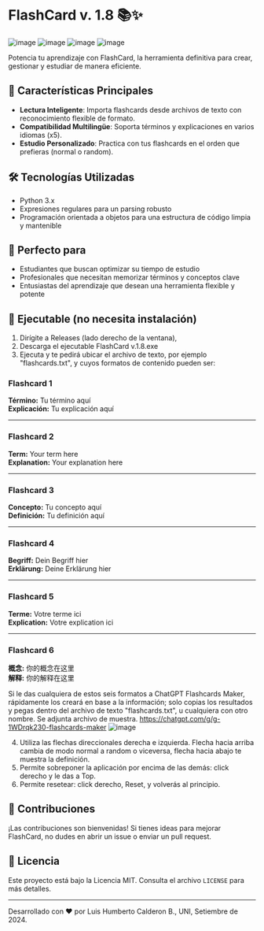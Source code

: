 # FlashCard v. 1.8 📚✨
![image](https://github.com/user-attachments/assets/45ccee57-c8d8-4ad0-b451-71068375551d)
![image](https://github.com/user-attachments/assets/14e0159b-ed33-4677-a668-bafabd159109)
![image](https://github.com/user-attachments/assets/1061a17d-0265-46d3-9d18-918f9b3cef46)
![image](https://github.com/user-attachments/assets/89cc7de2-b51a-4788-a536-679b497a1b07)

Potencia tu aprendizaje con FlashCard, la herramienta definitiva para crear, gestionar y estudiar de manera eficiente.

## 🚀 Características Principales

- **Lectura Inteligente**: Importa flashcards desde archivos de texto con reconocimiento flexible de formato.
- **Compatibilidad Multilingüe**: Soporta términos y explicaciones en varios idiomas (x5).
- **Estudio Personalizado**: Practica con tus flashcards en el orden que prefieras (normal o random).

## 🛠 Tecnologías Utilizadas

- Python 3.x
- Expresiones regulares para un parsing robusto
- Programación orientada a objetos para una estructura de código limpia y mantenible

## 🎯 Perfecto para

- Estudiantes que buscan optimizar su tiempo de estudio
- Profesionales que necesitan memorizar términos y conceptos clave
- Entusiastas del aprendizaje que desean una herramienta flexible y potente

## 🔧 Ejecutable (no necesita instalación)

1. Dirígite a Releases (lado derecho de la ventana),
2. Descarga el ejecutable FlashCard v.1.8.exe
3. Ejecuta y te pedirá ubicar el archivo de texto, por ejemplo "flashcards.txt", y cuyos formatos de contenido pueden ser:

### Flashcard 1
**Término:** Tu término aquí  
**Explicación:** Tu explicación aquí

---

### Flashcard 2
**Term:** Your term here  
**Explanation:** Your explanation here

---

### Flashcard 3
**Concepto:** Tu concepto aquí  
**Definición:** Tu definición aquí

---

### Flashcard 4
**Begriff:** Dein Begriff hier  
**Erklärung:** Deine Erklärung hier

---

### Flashcard 5
**Terme:** Votre terme ici  
**Explication:** Votre explication ici

---

### Flashcard 6
**概念:** 你的概念在这里  
**解释:** 你的解释在这里

Si le das cualquiera de estos seis formatos a ChatGPT Flashcards Maker, rápidamente los creará en base a la información; solo copias los resultados y pegas dentro del archivo de texto "flashcards.txt", u cualquiera con otro nombre. Se adjunta archivo de muestra.
https://chatgpt.com/g/g-1WDrqk230-flashcards-maker
![image](https://github.com/user-attachments/assets/ef8fc400-bfaf-483c-86b0-16d3275b7656)

4. Utiliza las flechas direccionales derecha e izquierda. Flecha hacia arriba cambia de modo normal a random o viceversa, flecha hacia abajo te muestra la definición.
5. Permite sobreponer la aplicación por encima de las demás: click derecho y le das a Top.
6. Permite resetear: click derecho, Reset, y volverás al principio.

## 🤝 Contribuciones

¡Las contribuciones son bienvenidas! Si tienes ideas para mejorar FlashCard, no dudes en abrir un issue o enviar un pull request.

## 📄 Licencia

Este proyecto está bajo la Licencia MIT. Consulta el archivo `LICENSE` para más detalles.

---

Desarrollado con ❤️ por Luis Humberto Calderon B., UNI, Setiembre de 2024.
